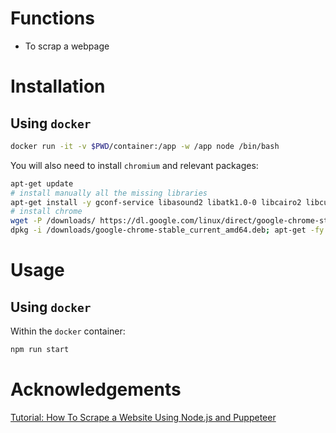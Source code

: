 # Functions
- To scrap a webpage

# Installation
## Using `docker`
```sh
docker run -it -v $PWD/container:/app -w /app node /bin/bash
```
You will also need to install `chromium` and relevant packages:
```sh
apt-get update
# install manually all the missing libraries
apt-get install -y gconf-service libasound2 libatk1.0-0 libcairo2 libcups2 libfontconfig1 libgdk-pixbuf2.0-0 libgtk-3-0 libnspr4 libpango-1.0-0 libxss1 fonts-liberation libappindicator1 libnss3 lsb-release xdg-utils
# install chrome
wget -P /downloads/ https://dl.google.com/linux/direct/google-chrome-stable_current_amd64.deb
dpkg -i /downloads/google-chrome-stable_current_amd64.deb; apt-get -fy install
```

# Usage
## Using `docker`
Within the `docker` container:
```sh
npm run start
```

# Acknowledgements
[Tutorial: How To Scrape a Website Using Node.js and Puppeteer](https://www.digitalocean.com/community/tutorials/how-to-scrape-a-website-using-node-js-and-puppeteer#step-1-mdash-setting-up-the-web-scraper)
